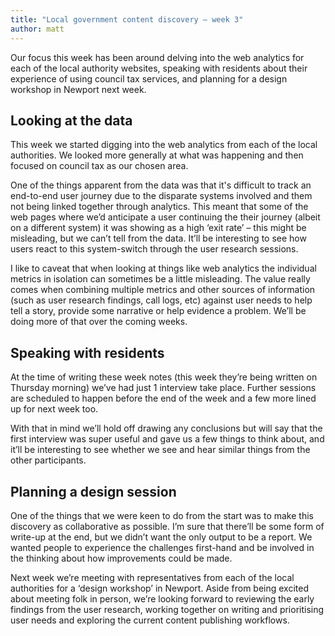 ```yaml
---
title: "Local government content discovery – week 3"
author: matt
---
```

Our focus this week has been around delving into the web analytics for each of the local authority websites, speaking with residents about their experience of using council tax services, and planning for a design workshop in Newport next week.

## Looking at the data

This week we started digging into the web analytics from each of the local authorities. We looked more generally at what was happening and then focused on council tax as our chosen area.

One of the things apparent from the data was that it's difficult to track an end-to-end user journey due to the disparate systems involved and them not being linked together through analytics. This meant that some of the web pages where we’d anticipate a user continuing the their journey (albeit on a different system) it was showing as a high ‘exit rate’ – this might be misleading, but we can’t tell from the data. It’ll be interesting to see how users react to this system-switch through the user research sessions.

I like to caveat that when looking at things like web analytics the individual metrics in isolation can sometimes be a little misleading. The value really comes when combining multiple metrics and other sources of information (such as user research findings, call logs, etc) against user needs to help tell a story, provide some narrative or help evidence a problem. We’ll be doing more of that over the coming weeks.

## Speaking with residents

At the time of writing these week notes (this week they’re being written on Thursday morning) we’ve had just 1 interview take place. Further sessions are scheduled to happen before the end of the week and a few more lined up for next week too.

With that in mind we’ll hold off drawing any conclusions but will say that the first interview was super useful and gave us a few things to think about, and it’ll be interesting to see whether we see and hear similar things from the other participants.


## Planning a design session

One of the things that we were keen to do from the start was to make this discovery as collaborative as possible. I’m sure that there’ll be some form of write-up at the end, but we didn’t want the only output to be a report. We wanted people to experience the challenges first-hand and be involved in the thinking about how improvements could be made.

Next week we’re meeting with representatives from each of the local authorities for a ‘design workshop’ in Newport. Aside from being excited about meeting folk in person, we’re looking forward to reviewing the early findings from the user research, working together on writing and prioritising user needs and exploring the current content publishing workflows.
